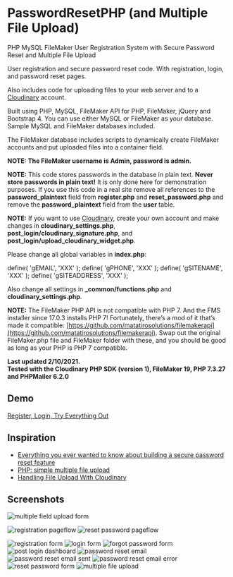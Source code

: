 # PasswordResetPHP (and Multiple File Upload)

PHP MySQL FileMaker User Registration System with Secure Password Reset and Multiple File Upload

User registration and secure password reset code.
With registration, login, and password reset pages.

Also includes code for uploading files to your web server and to a [Cloudinary](https://cloudinary.com/) account.

Built using PHP, MySQL, FileMaker API for PHP, FileMaker, jQuery and Bootstrap 4.
You can use either MySQL or FileMaker as your database. Sample MySQL and FileMaker databases included.

The FileMaker database includes scripts to dynamically create FileMaker accounts and put uploaded files into a container field.

**NOTE: The FileMaker username is Admin, password is admin.**

**NOTE:** This code stores passwords in the database in plain text. <strong>Never store passwords in plain text!</strong> It is only done here for demonstration purposes. If you use this code in a real site remove all references to the **password_plaintext** field from **register.php** and **reset_password.php** and remove the **password_plaintext** field from the **user** table.

**NOTE:** If you want to use [Cloudinary](https://cloudinary.com/), create your own account and make changes in **cloudinary_settings.php**, **post_login/cloudinary_signature.php**, and **post_login/upload_cloudinary_widget.php**.

Please change all global variables in **index.php**:

define( 'gEMAIL', 'XXX' );
define( 'gPHONE', 'XXX' );
define( 'gSITENAME', 'XXX' );
define( 'gSITEADDRESS', 'XXX' );

Also change all settings in **\_common/functions.php** and **cloudinary_settings.php**.

**NOTE:** The FileMaker PHP API is not compatible with PHP 7. And the FMS installer since 17.0.3 installs PHP 7! Fortunately, there’s a mod of it that’s made it compatible: [https://github.com/matatirosolutions/filemakerapi](https://github.com/matatirosolutions/filemakerapi). Swap out the original FileMaker.php file and FileMaker folder with these, and you should be good as long as your PHP is PHP 7 compatible.

**Last updated 2/10/2021.<br>Tested with the Cloudinary PHP SDK (version 1), FileMaker 19, PHP 7.3.27 and PHPMailer 6.2.0**

## Demo

[Register, Login, Try Everything Out](http://www.asktami.com/demo/PasswordResetPHP/index.php?page=register&register)

## Inspiration

- [Everything you ever wanted to know about building a secure password reset feature](https://www.troyhunt.com/everything-you-ever-wanted-to-know/)
- [PHP: simple multiple file upload](https://gist.github.com/N-Porsh/7766039)
- [Handling File Upload With Cloudinary](https://cloudinary.com/blog/file_upload_with_php#handling_file_upload_with_cloudinary)

## Screenshots

![multiple field upload form](https://github.com/asktami/PasswordResetPHP/blob/main/img/Screenshots/multiple_file_upload.png)

![registration pageflow](https://github.com/asktami/PasswordResetPHP/blob/main/__PAGEFLOWS/Registration_Pageflow.png)
![reset password pageflow](https://github.com/asktami/PasswordResetPHP/blob/main/__PAGEFLOWS/Reset_Password_Pageflow.png)

![registration form](https://github.com/asktami/PasswordResetPHP/blob/main/img/Screenshots/1_registration_form.png)
![login form](https://github.com/asktami/PasswordResetPHP/blob/main/img/Screenshots/2_login_form.png)
![forgot password form](https://github.com/asktami/PasswordResetPHP/blob/main/img/Screenshots/3_forgot_password_form.png)
![post login dashboard](https://github.com/asktami/PasswordResetPHP/blob/main/img/Screenshots/4_post_login_dashboard.png)
![password reset email](https://github.com/asktami/PasswordResetPHP/blob/main/img/Screenshots/5_password_reset_email.png)
![password reset email sent](https://github.com/asktami/PasswordResetPHP/blob/main/img/Screenshots/6_password_reset_email_sent.png)
![password reset email error](https://github.com/asktami/PasswordResetPHP/blob/main/img/Screenshots/7_password_reset_error_email.png)
![reset password form](https://github.com/asktami/PasswordResetPHP/blob/main/img/Screenshots/8_reset_password_form.png)
![multiple file upload](https://github.com/asktami/PasswordResetPHP/blob/main/img/Screenshots/multiple_file_upload.png)
